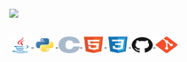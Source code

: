 
<div>
  <a href="https://github.com/all0cer/">
  <p><img height="200em" src="https://github-readme-stats.vercel.app/api/top-langs/?username=all0cer&layout=compact&langs_count=7&theme=tokyonight"/>
  <!-- <img height="200em" src="https://github-readme-stats.vercel.app/api?username=adnaolivia&theme=dark&show_icons=true"/></p> -->
</div>
  <br>
<div>
  <img align="center" alt="all0cer-Java" height="30" width="40" src="https://raw.githubusercontent.com/devicons/devicon/master/icons/java/java-original.svg">
  <img align="center" alt="all0cer-Python" height="30" width="40" src="https://raw.githubusercontent.com/devicons/devicon/master/icons/python/python-original.svg">
  <img align="center" alt="all0cer-C" height="30" width="40" src="https://raw.githubusercontent.com/devicons/devicon/master/icons/c/c-original.svg">
  <img align="center" alt="all0cer-HTML" height="30" width="40" src="https://raw.githubusercontent.com/devicons/devicon/master/icons/html5/html5-original.svg">
  <img align="center" alt="all0cer-CSS3" height="30" width="40" src="https://raw.githubusercontent.com/devicons/devicon/master/icons/css3/css3-original.svg">
  <img align="center" alt="all0cer-GitHub" height="30" width="40" src="https://raw.githubusercontent.com/devicons/devicon/master/icons/github/github-original.svg">
  <img align="center" alt="all0cer-Git" height="30" width="40" src="https://raw.githubusercontent.com/devicons/devicon/master/icons/git/git-original.svg">
</div>
